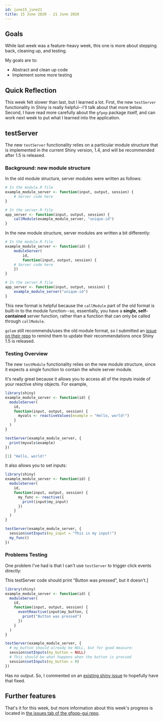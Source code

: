 ```yaml
---
id: june15_june21
title: 15 June 2020 - 21 June 2020
---
```


## Goals

While last week was a feature-heavy week, this one is more about stepping back, cleaning up, and testing.

My goals are to:

* Abstract and clean up code
* Implement some more testing

## Quick Reflection

This week felt slower than last, but I learned a lot. First, the new `testServer` functionality in Shiny is really helpful--I'll talk about that more below. Second, I have read more carefully about the `gfpop` package itself, and can work next week to put what I learned into the application.

## testServer

The new `testServer` functionality relies on a particular module structure that is implemented in the current Shiny version, 1.4, and will be recommended after 1.5 is released.

### Background: new module structure

In the old module structure, server modules were written as follows:

```R
# In the module.R file
example_module_server <- function(input, output, session) {
    # Server code here
}
```

```R
# In the server.R file
app_server <- function(input, output, session) {
    callModule(example_module_server, "unique-id")
}
```

In the new module structure, server modules are written a bit differently: 

```R
# In the module.R file
example_module_server <- function(id) {
    moduleServer(
        id,
        function(input, output, session) {
    # Server code here
    })
}
```

```R
# In the server.R file
app_server <- function(input, output, session) {
    example_module_server("unique-id")
}
```

This new format is helpful because the `callModule` part of the old format is built-in to the module function--so, essentially, you have a **single, self-contained** server function, rather than a function that can only be called through `callModule`.

`golem` still recommends/uses the old module format, so I submitted an [issue on their repo](https://github.com/ThinkR-open/golem/issues/455) to remind them to update their recommendations once Shiny 1.5 is released.

### Testing Overview

The new `testModule` functionality relies on the new module structure, since it expects a single function to contain the whole server module.

It's really great because it allows you to access all of the inputs inside of your reactive shiny objects. For example,

```R
library(shiny)
example_module_server <- function(id) {
  moduleServer(
    id,
    function(input, output, session) {
      myvals <- reactiveValues(example = "Hello, world!")
    }
  )
}

testServer(example_module_server, {
  print(myvals$example)
})
```

```R
[1] "Hello, world!"
```

It also allows you to set inputs:

```R
library(shiny)
example_module_server <- function(id) {
  moduleServer(
    id,
    function(input, output, session) {
      my_func <- reactive({
        print(input$my_input)
      })
    }
  )
}

testServer(example_module_server, {
  session$setInputs(my_input = "This is my input!")
  my_func()
})
```

### Problems Testing

One problem I've had is that I can't use `testServer` to trigger click events directly:

This testServer code should print "Button was pressed", but it doesn't.]

```R
library(shiny)
example_module_server <- function(id) {
  moduleServer(
    id,
    function(input, output, session) {
      eventReactive(input$my_button, {
        print("Button was pressed")
      })
    }
  )
}

testServer(example_module_server, {
  # my_button should already be NULL, but for good measure:
  session$setInputs(my_button = NULL)
  # This should be what happens when the button is pressed
  session$setInputs(my_button = 0)
})
```

Has no output. So, I commented on an [existing shiny issue](https://github.com/rstudio/shiny/issues/2745) to hopefully have that fixed.

## Further features

That's it for this week, but more information about this week's progress is located in [the issues tab of the gfpop-gui repo](https://github.com/julianstanley/gfpop-gui/issues).